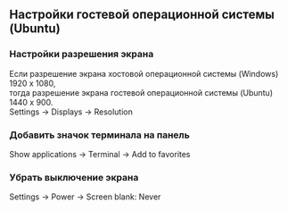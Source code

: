 ## Настройки гостевой операционной системы (Ubuntu) ##

### Настройки разрешения экрана ###

Если разрешение экрана хостовой операционной системы (Windows) 1920 x 1080,  
тогда разрешение экрана гостевой операционной системы (Ubuntu) 1440 x 900.  
Settings -> Displays -> Resolution  

### Добавить значок терминала на панель ###
Show applications -> Terminal -> Add to favorites  

### Убрать выключение экрана ###
Settings -> Power -> Screen blank: Never  

